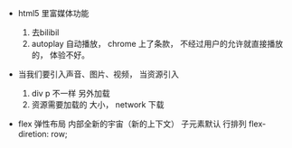 -  html5 里富媒体功能 
    1. 去bilibil
    2. autoplay 自动播放， chrome 上了条款， 不经过用户的允许就直接播放的， 体验不好。  

- 当我们要引入声音、图片、视频， 当资源引入 
    1. div  p 不一样  另外加载
    2. 资源需要加载的 大小， network 下载

- flex  弹性布局 内部全新的宇宙（新的上下文）
    子元素默认  行排列 flex-diretion: row;